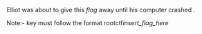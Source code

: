 Elliot was about to give this *flag* away until his computer crashed .

Note:- key must follow the format rootctf*insert_flag_here*
